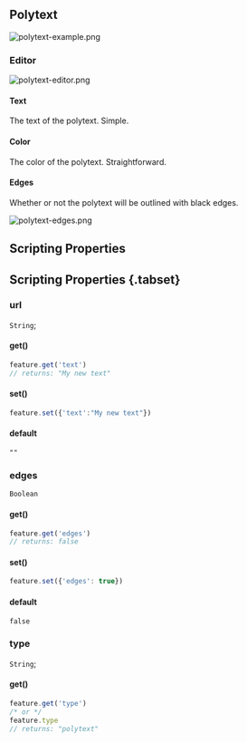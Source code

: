 ## Polytext

![polytext-example.png](/polytext-example.png)

### Editor

![polytext-editor.png](/polytext-editor.png)

#### Text

The text of the polytext. Simple.

#### Color

The color of the polytext. Straightforward.

#### Edges

Whether or not the polytext will be outlined with black edges.

![polytext-edges.png](/polytext-edges.png)

## Scripting Properties
## Scripting Properties {.tabset}
### url
`String`; 

#### get()

```js
feature.get('text')
// returns: "My new text"
```

#### set()

```js
feature.set({'text':"My new text"})
```

#### default

`""`


### edges
`Boolean`

#### get()

```js
feature.get('edges')
// returns: false
```

#### set()

```js
feature.set({'edges': true})
```

#### default

`false`

### type
`String`; 

#### get()

```js
feature.get('type')
/* or */
feature.type
// returns: "polytext"
```

